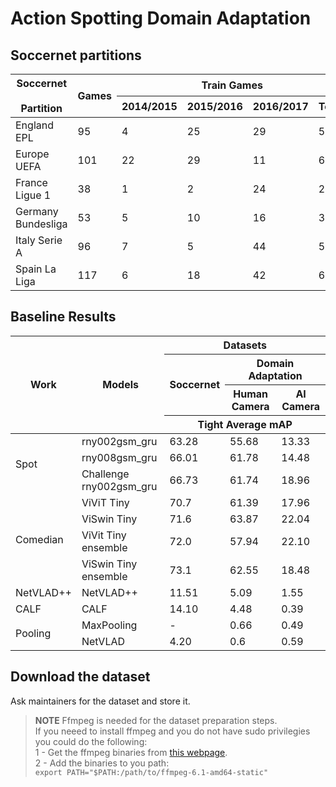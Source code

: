 # Action Spotting Domain Adaptation

## Soccernet partitions

<table>
<thead>
  <tr>
    <th rowspan="2">Soccernet<br><br>Partition<br></th>
    <th rowspan="2">Games</th>
    <th colspan="4">Train Games</th>
    <th colspan="4">Valid Games</th>
    <th colspan="4">Test Games</th>
  </tr>
  <tr>
    <th>2014/2015<br></th>
    <th>2015/2016</th>
    <th>2016/2017</th>
    <th>Total</th>
    <th>2014/2015<br></th>
    <th>2015/2016</th>
    <th>2016/2017</th>
    <th>Total</th>
    <th>2014/2015<br></th>
    <th>2015/2016</th>
    <th>2016/2017</th>
    <th>Total</th>
  </tr>
</thead>
<tbody>
  <tr>
    <td>England EPL</td>
    <td>95</td>
    <td>4</td>
    <td>25</td>
    <td>29</td>
    <td>58</td>
    <td>1</td>
    <td>12</td>
    <td>6</td>
    <td>19</td>
    <td>1</td>
    <td>12</td>
    <td>5</td>
    <td>18</td>
  </tr>
  <tr>
    <td>Europe UEFA</td>
    <td>101</td>
    <td>22</td>
    <td>29</td>
    <td>11</td>
    <td>62</td>
    <td>8</td>
    <td>10</td>
    <td>2</td>
    <td>20</td>
    <td>7</td>
    <td>6</td>
    <td>6</td>
    <td>19</td>
  </tr>
  <tr>
    <td>France Ligue 1</td>
    <td>38</td>
    <td>1</td>
    <td>2</td>
    <td>24</td>
    <td>27</td>
    <td>0</td>
    <td>1</td>
    <td>8</td>
    <td>9</td>
    <td>0</td>
    <td>0</td>
    <td>2</td>
    <td>2</td>
  </tr>
  <tr>
    <td>Germany Bundesliga</td>
    <td>53</td>
    <td>5</td>
    <td>10</td>
    <td>16</td>
    <td>31</td>
    <td>2</td>
    <td>4</td>
    <td>2</td>
    <td>8</td>
    <td>1</td>
    <td>4</td>
    <td>9</td>
    <td>14</td>
  </tr>
  <tr>
    <td>Italy Serie A</td>
    <td>96</td>
    <td>7</td>
    <td>5</td>
    <td>44</td>
    <td>56</td>
    <td>3</td>
    <td>1</td>
    <td>14</td>
    <td>18</td>
    <td>1</td>
    <td>3</td>
    <td>18</td>
    <td>22</td>
  </tr>
  <tr>
    <td>Spain La Liga</td>
    <td>117</td>
    <td>6</td>
    <td>18</td>
    <td>42</td>
    <td>66</td>
    <td>6</td>
    <td>9</td>
    <td>11</td>
    <td>26</td>
    <td>6</td>
    <td>9</td>
    <td>10</td>
    <td>25</td>
  </tr>
</tbody>
</table>

## Baseline Results

<table>
<thead>
  <tr>
    <th rowspan="4">Work</th>
    <th rowspan="4">Models</th>
    <th colspan="3">Datasets</th>
  </tr>
  <tr>
    <th rowspan="2">Soccernet</th>
    <th colspan="2">Domain Adaptation</th>
  </tr>
  <tr>
    <th>Human Camera<br></th>
    <th>AI Camera</th>
  </tr>
  <tr>
    <th colspan="3">Tight Average mAP</th>
  </tr>
</thead>
<tbody>
  <tr>
    <td rowspan="3">Spot</td>
    <td>rny002gsm_gru</td>
    <td>63.28</td>
    <td>55.68</td>
    <td>13.33</td>
  </tr>
  <tr>
    <td>rny008gsm_gru</td>
    <td>66.01</td>
    <td>61.78</td>
    <td>14.48</td>
  </tr>
  <tr>
    <td>Challenge<br>rny002gsm_gru<br></td>
    <td>66.73</td>
    <td>61.74</td>
    <td>18.96</td>
  </tr>
  <tr>
    <td rowspan="4">Comedian</td>
    <td>ViViT Tiny</td>
    <td>70.7</td>
    <td>61.39</td>
    <td>17.96</td>
  </tr>
  <tr>
    <td>ViSwin Tiny</td>
    <td>71.6</td>
    <td>63.87</td>
    <td>22.04</td>
  </tr>
  <tr>
    <td>ViVit Tiny ensemble</td>
    <td>72.0</td>
    <td>57.94</td>
    <td>22.10</td>
  </tr>
  <tr>
    <td>ViSwin Tiny ensemble</td>
    <td>73.1</td>
    <td>62.55</td>
    <td>18.48</td>
  </tr>
  <tr>
    <td>NetVLAD++</td>
    <td>NetVLAD++<br></td>
    <td>11.51</td>
    <td>5.09</td>
    <td>1.55</td>
  </tr>
  <tr>
    <td>CALF</td>
    <td>CALF<br></td>
    <td>14.10</td>
    <td>4.48</td>
    <td>0.39</td>
  </tr>
  <tr>
    <td rowspan="2">Pooling</td>
    <td>MaxPooling</td>
    <td>-</td>
    <td>0.66</td>
    <td>0.49</td>
  </tr>
  <tr>
    <td>NetVLAD</td>
    <td>4.20</td>
    <td>0.6</td>
    <td>0.59</td>
  </tr>
</tbody>
</table>

## Download the dataset

Ask maintainers for the dataset and store it.

> **NOTE**
Ffmpeg is needed for the dataset preparation steps.\
If you neeed to install ffmpeg and you do not have sudo privilegies you could do the following:\
1 - Get the ffmpeg binaries from [this webpage](https://johnvansickle.com/ffmpeg/).\
2 - Add the binaries to you path:\
`export PATH="$PATH:/path/to/ffmpeg-6.1-amd64-static"`
